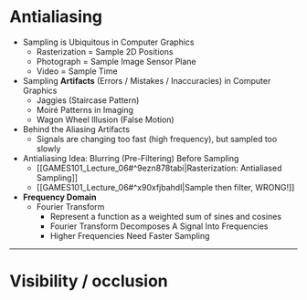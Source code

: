 
# Antialiasing

- Sampling is Ubiquitous in  Computer Graphics
	- Rasterization = Sample 2D Positions  
	- Photograph = Sample Image Sensor Plane
	- Video = Sample Time
- Sampling **Artifacts**  (Errors / Mistakes / Inaccuracies) in  Computer Graphics
	- Jaggies (Staircase Pattern)
	- Moiré Patterns in Imaging
	- Wagon Wheel Illusion (False Motion)
- Behind the Aliasing Artifacts
	- Signals are changing too fast (high frequency),  but sampled too slowly
- Antialiasing Idea:  Blurring (Pre-Filtering) Before Sampling
	- [[GAMES101_Lecture_06#^9ezn878tabi|Rasterization: Antialiased Sampling]]
	- [[GAMES101_Lecture_06#^x90xfjbahdl|Sample then filter, WRONG!]]
- **Frequency Domain**
	- Fourier Transform
		- Represent a function as a  weighted sum of sines and cosines
		- Fourier Transform Decomposes A Signal Into Frequencies
		- Higher Frequencies Need Faster Sampling

---

# Visibility / occlusion